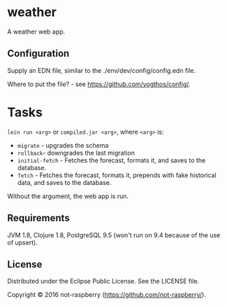 # weather

A weather web app.

## Configuration

Supply an EDN file, similar to the ./env/dev/config/config.edn file.

Where to put the file? - see https://github.com/yogthos/config/.

# Tasks

`lein run <arg>` or `compiled.jar <arg>`, where `<arg>` is:

- `migrate` - upgrades the schema
- `rollback`- downgrades the last migration
- `initial-fetch` - Fetches the forecast, formats it, and saves to the database.
- `fetch` - Fetches the forecast, formats it, prepends with fake historical data, and saves to the
  database.

Without the argument, the web app is run.

## Requirements

JVM 1.8, Clojure 1.8, PostgreSQL 9.5 (won't run on 9.4 because of the use of upsert).

## License

Distributed under the Eclipse Public License. See the LICENSE file.

Copyright © 2016 not-raspberry (https://github.com/not-raspberry/).
